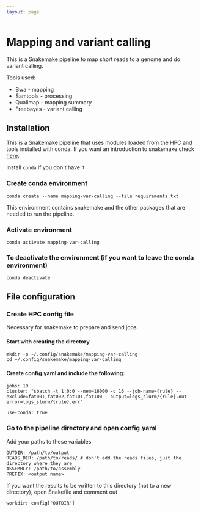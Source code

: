 ```yaml
---
layout: page
---
```


# Mapping and variant calling

This is a Snakemake pipeline to map short reads to a genome and do variant calling. 

Tools used:
- Bwa - mapping
- Samtools - processing
- Qualimap - mapping summary
- Freebayes - variant calling

## Installation

This is a Snakemake pipeline that uses modules loaded from the HPC and tools installed with conda.
If you want an introduction to snakemake check [here](https://github.com/CarolinaPB/snakemake-template/blob/master/Short%20introduction%20to%20Snakemake.pdf).


Install `conda` if you don't have it

### Create conda environment

```
conda create --name mapping-var-calling --file requirements.txt
```

This environment contains snakemake and the other packages that are needed to run the pipeline.

### Activate environment
```
conda activate mapping-var-calling
```

### To deactivate the environment (if you want to leave the conda environment)
```
conda deactivate
```

## File configuration
### Create HPC config file

Necessary for snakemake to prepare and send jobs.   

#### Start with creating the directory
```
mkdir -p ~/.config/snakemake/mapping-var-calling
cd ~/.config/snakemake/mapping-var-calling
```

#### Create config.yaml and include the following:
```
jobs: 10
cluster: "sbatch -t 1:0:0 --mem=16000 -c 16 --job-name={rule} --exclude=fat001,fat002,fat101,fat100 --output=logs_slurm/{rule}.out --error=logs_slurm/{rule}.err"

use-conda: true
```

### Go to the pipeline directory and open config.yaml
Add your paths to these variables

```
OUTDIR: /path/to/output
READS_DIR: /path/to/reads/ # don't add the reads files, just the directory where they are
ASSEMBLY: /path/to/assembly
PREFIX: <output name>
```

If you want the results to be written to this directory (not to a new directory), open Snakefile and comment out 
```
workdir: config["OUTDIR"]
```

